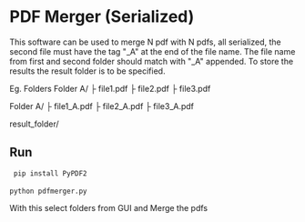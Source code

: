 # PDF Merger (Serialized)
This software can be used to merge N pdf with N pdfs, all serialized, the second file must have the tag "_A" at the end of the file name.
The file name from first and second folder should match with "_A" appended. To store the results the result folder is to be specified.

Eg. Folders
Folder A/
├ file1.pdf
├ file2.pdf
├ file3.pdf

Folder A/
├ file1_A.pdf
├ file2_A.pdf
├ file3_A.pdf

result_folder/

## Run
` pip install PyPDF2`
<br>
<br>
`python pdfmerger.py`

With this select folders from GUI and Merge the pdfs



